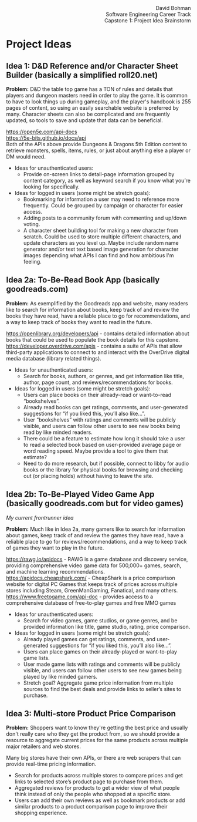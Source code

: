 <div style="text-align: right">David Bohman</div>  
<div style="text-align: right">Software Engineering Career Track</div>  
<div style="text-align: right">Capstone 1: Project Idea Brainstorm</div>

# Project Ideas  

## Idea 1: D&D Reference and/or Character Sheet Builder (basically a simplified roll20.net)  

**Problem:** D&D the table top game has a TON of rules and details that players and dungeon masters need in order to play the game. It is common to have to look things up during gameplay, and the player's handbook is 255 pages of content, so using an easily searchable website is preferred by many. Character sheets can also be complicated and are frequently updated, so tools to save and update that data can be beneficial.  

https://open5e.com/api-docs  
https://5e-bits.github.io/docs/api  
Both of the APIs above provide Dungeons & Dragons 5th Edition content to retrieve monsters, spells, items, rules, or just about anything else a player or DM would need.  

* Ideas for unauthenticated users:
    * Provide on-screen links to detail-page information grouped by content category, as well as keyword search if you know what you’re looking for specifically.  
* Ideas for logged in users (some might be stretch goals):  
    * Bookmarking for information a user may need to reference more frequently. Could be grouped by campaign or character for easier access.  
    * Adding posts to a community forum with commenting and up/down voting.  
    * A character sheet building tool for making a new character from scratch. Could be used to store multiple different characters, and update characters as you level up. Maybe include random name generator and/or text text based image generation for character images depending what APIs I can find and how ambitious I'm feeling.  


## Idea 2a: To-Be-Read Book App (basically goodreads.com)  
 
**Problem:** As exemplified by the Goodreads app and website, many readers like to search for information about books, keep track of and review the books they have read, have a reliable place to go for recommendations, and a way to keep track of books they want to read in the future.  

https://openlibrary.org/developers/api - contains detailed information about books that could be used to populate the book details for this capstone.  
https://developer.overdrive.com/apis - contains a suite of APIs that allow third-party applications to connect to and interact with the OverDrive digital media database (library related things).

* Ideas for unauthenticated users:  
    * Search for books, authors, or genres, and get information like title, author, page count, and reviews/recommendations for books. 
* Ideas for logged in users (some might be stretch goals):
    * Users can place books on their already-read or want-to-read “bookshelves”.  
    * Already read books can get ratings, comments, and user-generated suggestions for “if you liked this, you’ll also like…”.   
    * User “bookshelves” with ratings and comments will be publicly visible, and users can follow other users to see new books being read by like minded readers.  
    * There could be a feature to estimate how long it should take a user to read a selected book based on user-provided average page or word reading speed. Maybe provide a tool to give them that estimate?
    * Need to do more research, but if possible, connect to libby for audio books or the library for physical books for browsing and checking out (or placing holds) without having to leave the site.


## Idea 2b: To-Be-Played Video Game App (basically goodreads.com but for video games)  
_My current frontrunner idea_  

**Problem:** Much like in Idea 2a, many gamers like to search for information about games, keep track of and review the games they have read, have a reliable place to go for reviews/recommendations, and a way to keep track of games they want to play in the future.

https://rawg.io/apidocs - RAWG is a game database and discovery service, providing comprehensive video game data for 500,000+ games, search, and machine learning recommendations.  
https://apidocs.cheapshark.com/ - CheapShark is a price comparison website for digital PC Games that keeps track of prices across multiple stores including Steam, GreenManGaming, Fanatical, and many others.  
https://www.freetogame.com/api-doc - provides access to a comprehensive database of free-to-play games and free MMO games  
  
* Ideas for unauthenticated users:  
    * Search for video games, game studios, or game genres, and be provided information like title, game studio, rating, price comparison.  
* Ideas for logged in users (some might be stretch goals):
    * Already played games can get ratings, comments, and user-generated suggestions for “if you liked this, you’ll also like…”.  
    * Users can place games on their already-played or want-to-play game lists.  
    * User made game lists with ratings and comments will be publicly visible, and users can follow other users to see new games being played by like minded gamers.
    * Stretch goal? Aggregate game price information from multiple sources to find the best deals and provide links to seller’s sites to purchase.  


## Idea 3: Multi-store Product Price Comparison

**Problem:** Shoppers want to know they're getting the best price and usually don't really care who they get the product from, so we should provide a resource to aggregate current prices for the same products across multiple major retailers and web stores.  

Many big stores have their own APIs, or there are web scrapers that can provide real-time pricing information.

* Search for products across multiple stores to compare prices and get links to selected store’s product page to purchase from them.  
* Aggregated reviews for products to get a wider view of what people think instead of only the people who shopped at a specific store.  
* Users can add their own reviews as well as bookmark products or add similar products to a product comparison page to improve their shopping experience.  
